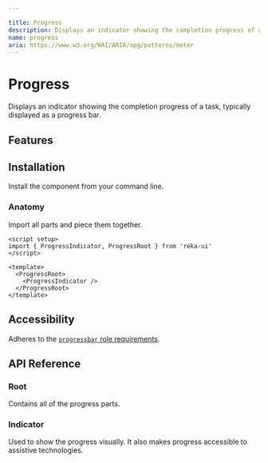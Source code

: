 ```yaml
---

title: Progress
description: Displays an indicator showing the completion progress of a task, typically displayed as a progress bar.
name: progress
aria: https://www.w3.org/WAI/ARIA/apg/patterns/meter
---
```


# Progress

<Description>
Displays an indicator showing the completion progress of a task, typically displayed as a progress bar.
</Description>

<ComponentPreview name="Progress" />

## Features

<Highlights
  :features="[
    'Provides context for assistive technology to read the progress of a task.',
  ]"
/>

## Installation

Install the component from your command line.

<InstallationTabs value="reka-ui" />

### Anatomy

Import all parts and piece them together.

```vue
<script setup>
import { ProgressIndicator, ProgressRoot } from 'reka-ui'
</script>

<template>
  <ProgressRoot>
    <ProgressIndicator />
  </ProgressRoot>
</template>
```

## Accessibility

Adheres to the [`progressbar` role requirements](https://www.w3.org/WAI/ARIA/apg/patterns/meter).

## API Reference

### Root

Contains all of the progress parts.

<!-- @include: @/meta/ProgressRoot.md -->

<DataAttributesTable
  :data="[
    {
      attribute: '[data-state]',
      values: ['complete', 'indeterminate', 'loading'],
    },
    {
      attribute: '[data-value]',
      values: 'The current value',
    },
    {
      attribute: '[data-max]',
      values: 'The max value',
    },
  ]"
/>

### Indicator

Used to show the progress visually. It also makes progress accessible to assistive technologies.

<!-- @include: @/meta/ProgressIndicator.md -->

<DataAttributesTable
  :data="[
    {
      attribute: '[data-state]',
      values: ['complete', 'indeterminate', 'loading'],
    },
    {
      attribute: '[data-value]',
      values: 'The current value',
    },
    {
      attribute: '[data-max]',
      values: 'The max value',
    },
  ]"
/>
